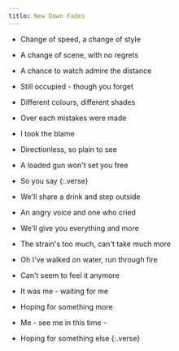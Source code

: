 ```yaml
---
title: New Dawn Fades
---
```


- Change of speed, a change of style
- A change of scene, with no regrets
- A chance to watch
admire the distance
- Still occupied - though you forget
- Different colours, different shades
- Over each mistakes were made
- I took the blame
- Directionless, so plain to see
- A loaded gun won't set you free
- So you say
{:.verse}

- We'll share a drink and step outside
- An angry voice and one who cried
- We'll give you everything and more
- The strain's too much,
can't take much more
- Oh I've walked on water,
run through fire
- Can't seem to feel it anymore
- It was me - waiting for me
- Hoping for something more
- Me - see me in this time -
- Hoping for something else
{:.verse}

